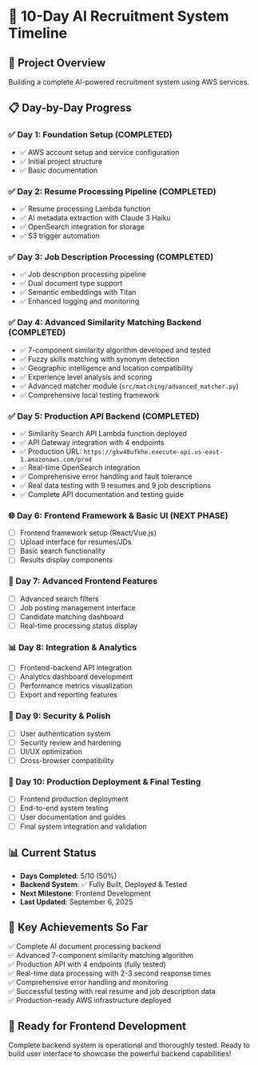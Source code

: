 # 📅 10-Day AI Recruitment System Timeline

## 🎯 **Project Overview**
Building a complete AI-powered recruitment system using AWS services.

## 📋 **Day-by-Day Progress**

### **✅ Day 1: Foundation Setup (COMPLETED)**
- ✅ AWS account setup and service configuration
- ✅ Initial project structure
- ✅ Basic documentation

### **✅ Day 2: Resume Processing Pipeline (COMPLETED)**  
- ✅ Resume processing Lambda function
- ✅ AI metadata extraction with Claude 3 Haiku
- ✅ OpenSearch integration for storage
- ✅ S3 trigger automation

### **✅ Day 3: Job Description Processing (COMPLETED)**
- ✅ Job description processing pipeline
- ✅ Dual document type support
- ✅ Semantic embeddings with Titan
- ✅ Enhanced logging and monitoring

### **✅ Day 4: Advanced Similarity Matching Backend (COMPLETED)**
- ✅ 7-component similarity algorithm developed and tested
- ✅ Fuzzy skills matching with synonym detection
- ✅ Geographic intelligence and location compatibility
- ✅ Experience level analysis and scoring
- ✅ Advanced matcher module (`src/matching/advanced_matcher.py`)
- ✅ Comprehensive local testing framework

### **✅ Day 5: Production API Backend (COMPLETED)**
- ✅ Similarity Search API Lambda function deployed
- ✅ API Gateway integration with 4 endpoints
- ✅ Production URL: `https://gkw40ufkhe.execute-api.us-east-1.amazonaws.com/prod`
- ✅ Real-time OpenSearch integration
- ✅ Comprehensive error handling and fault tolerance
- ✅ Real data testing with 9 resumes and 9 job descriptions
- ✅ Complete API documentation and testing guide

### **🌐 Day 6: Frontend Framework & Basic UI (NEXT PHASE)**
- [ ] Frontend framework setup (React/Vue.js)
- [ ] Upload interface for resumes/JDs
- [ ] Basic search functionality
- [ ] Results display components

### **📱 Day 7: Advanced Frontend Features**
- [ ] Advanced search filters
- [ ] Job posting management interface
- [ ] Candidate matching dashboard
- [ ] Real-time processing status display

### **📊 Day 8: Integration & Analytics**
- [ ] Frontend-backend API integration
- [ ] Analytics dashboard development
- [ ] Performance metrics visualization
- [ ] Export and reporting features

### **🔐 Day 9: Security & Polish**
- [ ] User authentication system
- [ ] Security review and hardening
- [ ] UI/UX optimization
- [ ] Cross-browser compatibility

### **🚀 Day 10: Production Deployment & Final Testing**
- [ ] Frontend production deployment
- [ ] End-to-end system testing
- [ ] User documentation and guides
- [ ] Final system integration and validation

## 📊 **Current Status**
- **Days Completed**: 5/10 (50%)
- **Backend System**: ✅ Fully Built, Deployed & Tested
- **Next Milestone**: Frontend Development
- **Last Updated**: September 6, 2025

## 🎯 **Key Achievements So Far**
✅ Complete AI document processing backend  
✅ Advanced 7-component similarity matching algorithm  
✅ Production API with 4 endpoints (fully tested)  
✅ Real-time data processing with 2-3 second response times  
✅ Comprehensive error handling and monitoring  
✅ Successful testing with real resume and job description data  
✅ Production-ready AWS infrastructure deployed  

## 🚀 **Ready for Frontend Development**
Complete backend system is operational and thoroughly tested. Ready to build user interface to showcase the powerful backend capabilities!
